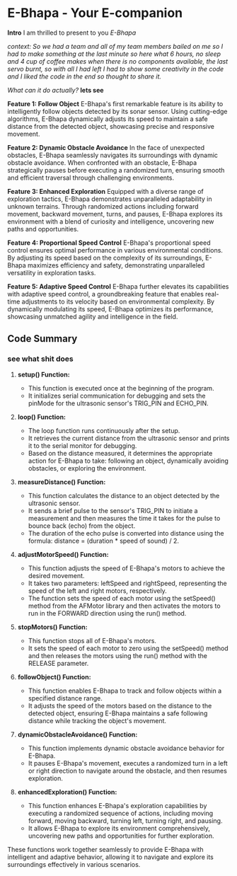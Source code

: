 
# E-Bhapa - Your E-companion

**Intro**
I am thrilled to present to you *E-Bhapa*


*context: So we had a team and all of my team members bailed on me so I had to make something at the last minute so here what 6 hours, no sleep and 4 cup of coffee makes when there is no components available, the last servo burnt, so with all I had left I had to show some creativity in the code and I liked the code in the end so thought to share it.*


*What can it do actually?*
**lets see**

**Feature 1: Follow Object**
E-Bhapa's first remarkable feature is its ability to intelligently follow objects detected by its sonar sensor. Using cutting-edge algorithms, E-Bhapa dynamically adjusts its speed to maintain a safe distance from the detected object, showcasing precise and responsive movement.

**Feature 2: Dynamic Obstacle Avoidance**
In the face of unexpected obstacles, E-Bhapa seamlessly navigates its surroundings with dynamic obstacle avoidance. When confronted with an obstacle, E-Bhapa strategically pauses before executing a randomized turn, ensuring smooth and efficient traversal through challenging environments.

**Feature 3: Enhanced Exploration**
Equipped with a diverse range of exploration tactics, E-Bhapa demonstrates unparalleled adaptability in unknown terrains. Through randomized actions including forward movement, backward movement, turns, and pauses, E-Bhapa explores its environment with a blend of curiosity and intelligence, uncovering new paths and opportunities.

**Feature 4: Proportional Speed Control**
E-Bhapa's proportional speed control ensures optimal performance in various environmental conditions. By adjusting its speed based on the complexity of its surroundings, E-Bhapa maximizes efficiency and safety, demonstrating unparalleled versatility in exploration tasks.

**Feature 5: Adaptive Speed Control**
E-Bhapa further elevates its capabilities with adaptive speed control, a groundbreaking feature that enables real-time adjustments to its velocity based on environmental complexity. By dynamically modulating its speed, E-Bhapa optimizes its performance, showcasing unmatched agility and intelligence in the field.

## Code Summary
### see what shit does

1. **setup() Function:**
   - This function is executed once at the beginning of the program.
   - It initializes serial communication for debugging and sets the pinMode for the ultrasonic sensor's TRIG_PIN and ECHO_PIN.

2. **loop() Function:**
   - The loop function runs continuously after the setup.
   - It retrieves the current distance from the ultrasonic sensor and prints it to the serial monitor for debugging.
   - Based on the distance measured, it determines the appropriate action for E-Bhapa to take: following an object, dynamically avoiding obstacles, or exploring the environment.

3. **measureDistance() Function:**
   - This function calculates the distance to an object detected by the ultrasonic sensor.
   - It sends a brief pulse to the sensor's TRIG_PIN to initiate a measurement and then measures the time it takes for the pulse to bounce back (echo) from the object.
   - The duration of the echo pulse is converted into distance using the formula: distance = (duration * speed of sound) / 2.

4. **adjustMotorSpeed() Function:**
   - This function adjusts the speed of E-Bhapa's motors to achieve the desired movement.
   - It takes two parameters: leftSpeed and rightSpeed, representing the speed of the left and right motors, respectively.
   - The function sets the speed of each motor using the setSpeed() method from the AFMotor library and then activates the motors to run in the FORWARD direction using the run() method.

5. **stopMotors() Function:**
   - This function stops all of E-Bhapa's motors.
   - It sets the speed of each motor to zero using the setSpeed() method and then releases the motors using the run() method with the RELEASE parameter.

6. **followObject() Function:**
   - This function enables E-Bhapa to track and follow objects within a specified distance range.
   - It adjusts the speed of the motors based on the distance to the detected object, ensuring E-Bhapa maintains a safe following distance while tracking the object's movement.

7. **dynamicObstacleAvoidance() Function:**
   - This function implements dynamic obstacle avoidance behavior for E-Bhapa.
   - It pauses E-Bhapa's movement, executes a randomized turn in a left or right direction to navigate around the obstacle, and then resumes exploration.

8. **enhancedExploration() Function:**
   - This function enhances E-Bhapa's exploration capabilities by executing a randomized sequence of actions, including moving forward, moving backward, turning left, turning right, and pausing.
   - It allows E-Bhapa to explore its environment comprehensively, uncovering new paths and opportunities for further exploration.

These functions work together seamlessly to provide E-Bhapa with intelligent and adaptive behavior, allowing it to navigate and explore its surroundings effectively in various scenarios.

